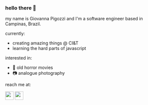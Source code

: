 ### hello there :ghost:

my name is Giovanna Pigozzi and I'm a software engineer based in Campinas, Brazil. 

currently:

- creating amazing things @ CI&T
- learning the hard parts of javascript

interested in: 

- :vhs: old horror movies
- :camera: analogue photography

reach me at: 

<a href="https://www.linkedin.com/in/felipegustavos/"><img src="https://image.flaticon.com/icons/png/512/174/174857.png" width=27px></img></a>
<a href="mailto:gvnnpgzz@gmail.com"><img src="https://image.flaticon.com/icons/png/512/732/732200.png" width=27px></img></a>


<!--
**giovannapigozzi/giovannapigozzi** is a ✨ _special_ ✨ repository because its `README.md` (this file) appears on your GitHub profile.

Here are some ideas to get you started:

- 🔭 I’m currently working 
- 🌱 I’m currently listening to all of the true crime podcasts
- 👯 I’m looking to collaborate on ...
- 🤔 I’m looking for help with ...
- 💬 Ask me about ...
- 📫 How to reach me: ...
- 😄 Pronouns: ...
- ⚡ Fun fact: 
-->
